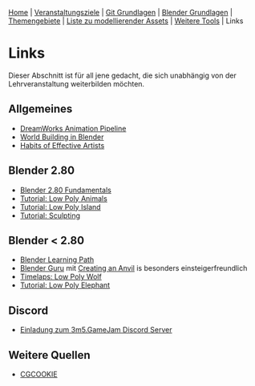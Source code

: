[Home](../README.md)
| [Veranstaltungsziele](./veranstaltungsziele.md)
| [Git Grundlagen](./git_grundlagen.md)
| [Blender Grundlagen](./blender_grundlagen.md)
| [Themengebiete](./themengebiete.md)
| [Liste zu modellierender Assets](./asset_liste.md)
| [Weitere Tools](./tools.md)
| Links

# Links

Dieser Abschnitt ist für all jene gedacht, die sich unabhängig von der Lehrveranstaltung weiterbilden möchten.

## Allgemeines

- [DreamWorks Animation Pipeline](https://www.youtube.com/watch?v=5CbG0d_tnSg&list=PLuNahFhjP4XhCzNmZvWiN0tG5MhEQMAtn)
- [World Building in Blender](https://www.youtube.com/watch?v=whPWKecazgM)
- [Habits of Effective Artists](https://www.youtube.com/watch?v=vM39qhXle4g)

## Blender 2.80

- [Blender 2.80 Fundamentals](https://www.youtube.com/playlist?list=PLa1F2ddGya_-UvuAqHAksYnB0qL9yWDO6)
- [Tutorial: Low Poly Animals](https://www.youtube.com/watch?v=6mT4XFJYq-4)
- [Tutorial: Low Poly Island](https://www.youtube.com/watch?v=0lj643VmTsg&t=814s)
- [Tutorial: Sculpting](https://www.youtube.com/watch?v=tZnUgt659oI)

## Blender < 2.80

- [Blender Learning Path](https://www.linkedin.com/learning/paths/master-blender)
- [Blender Guru](https://www.blenderguru.com/tutorials) mit [Creating an Anvil](https://www.blenderguru.com/tutorials/2018/1/17/creating-an-anvil-full-series) is besonders einsteigerfreundlich
- [Timelaps: Low Poly Wolf](https://www.youtube.com/watch?v=4rIEUv_Tiv4)
- [Tutorial: Low Poly Elephant](https://www.youtube.com/watch?v=JjW6r10Mlqs)
    
## Discord

- [Einladung zum 3m5.GameJam Discord Server](https://discordapp.com/invite/K5hsaYR)

## Weitere Quellen
- [CGCOOKIE](https://cgcookie.com/)

